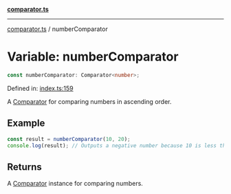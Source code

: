 [**comparator.ts**](index.md)

---

[comparator.ts](index.md) / numberComparator

# Variable: numberComparator

```ts
const numberComparator: Comparator<number>;
```

Defined in: [index.ts:159](https://github.com/simonkberg/comparator.ts/blob/main/index.ts#L159)

A [Comparator](Interface.Comparator.md) for comparing numbers in ascending order.

## Example

```ts
const result = numberComparator(10, 20);
console.log(result); // Outputs a negative number because 10 is less than 20.
```

## Returns

A [Comparator](Interface.Comparator.md) instance for comparing numbers.
